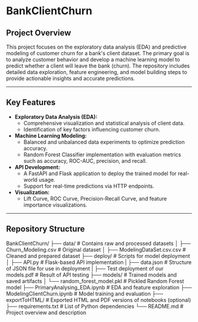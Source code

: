 # BankClientChurn

## Project Overview
This project focuses on the exploratory data analysis (EDA) and predictive modeling of customer churn for a bank's client dataset. The primary goal is to analyze customer behavior and develop a machine learning model to predict whether a client will leave the bank (churn). The repository includes detailed data exploration, feature engineering, and model building steps to provide actionable insights and accurate predictions.

---

## Key Features
- **Exploratory Data Analysis (EDA):**
  - Comprehensive visualization and statistical analysis of client data.
  - Identification of key factors influencing customer churn.
- **Machine Learning Modeling:**
  - Balanced and unbalanced data experiments to optimize prediction accuracy.
  - Random Forest Classifier implementation with evaluation metrics such as accuracy, ROC-AUC, precision, and recall.
- **API Development:**
  - A FastAPI and Flask application to deploy the trained model for real-world usage.
  - Support for real-time predictions via HTTP endpoints.
- **Visualization:**
  - Lift Curve, ROC Curve, Precision-Recall Curve, and feature importance visualizations.

---

## Repository Structure


BankClientChurn/
├── data/                           # Contains raw and processed datasets
│   ├── Churn_Modeling.csv          # Original dataset
│   ├── ModelingDataSet.csv.csv     # Cleaned and prepared dataset
├── deploy/                         # Scripts for model deployment
│   ├── API.py                      # Flask-based API implementation
|   ├── data.json                   # Structure of JSON file for use in deployment
|   ├── Test deployment of our models.pdf # Result of API testing
├── models/                         # Trained models and saved artifacts
│   └── random_forest_model.pkl     # Pickled Random Forest model
├── PrimaryAnalysing_EDA.ipynb      # EDA and feature exploration
├── ModelingClientChurn.ipynb       # Model training and evaluation
├── exportToHTML/                   # Exported HTML and PDF versions of notebooks (optional)
├── requirements.txt                # List of Python dependencies
└── README.md                       # Project overview and description
